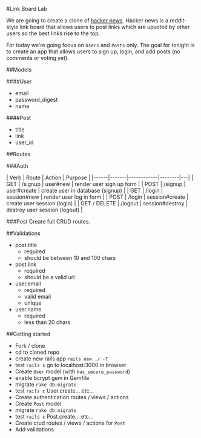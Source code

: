 #Link Board Lab

We are going to create a clone of [hacker news](https://news.ycombinator.com/). Hacker news is a reddit-style link board that allows users to post links which are upvoted by other users so the best links rise to the top.

For today we're going focus on `Users` and `Posts` only. The goal for tonight is to create an app that allows users to sign up, login, and add posts (no comments or voting yet).


##Models

####User
* email
* password_digest
* name

####Post
* title
* link
* user_id


##Routes


###Auth

| Verb | Route | Action | Purpose |
|------|-------|------------|--------|---|
| GET | /signup | user#new | render user sign up form | 
| POST | /signup | user#create | create user in database (signup) | 
| GET | /login | session#new | render user log in form |
| POST | /login | session#create | create user session (login) |
| GET / DELETE | /logout | session#destroy | destroy user session (logout) |


###Post
Create full CRUD routes.

##Validations

* post.title
    * required
    * should be between 10 and 100 chars
* post.link
    * required
    * should be a valid url
* user.email
    * required
    * valid email
    * unique
* user.name
    * required
    * less than 20 chars



##Getting started

* Fork / clone
* cd to cloned repo
* create new rails app `rails new ./ -T`
* test `rails s` go to localhost:3000 in browser
* Create `User` model (with `has_secure_password`)
* enable bcrypt gem in Gemfile
* migrate `rake db:migrate`
* test `rails c` User.create... etc...
* Create authentication routes / views / actions
* Create `Post` model
* migrate `rake db:migrate`
* test `rails c` Post.create... etc...
* Create crud routes / views / actions for `Post`
* Add validations

